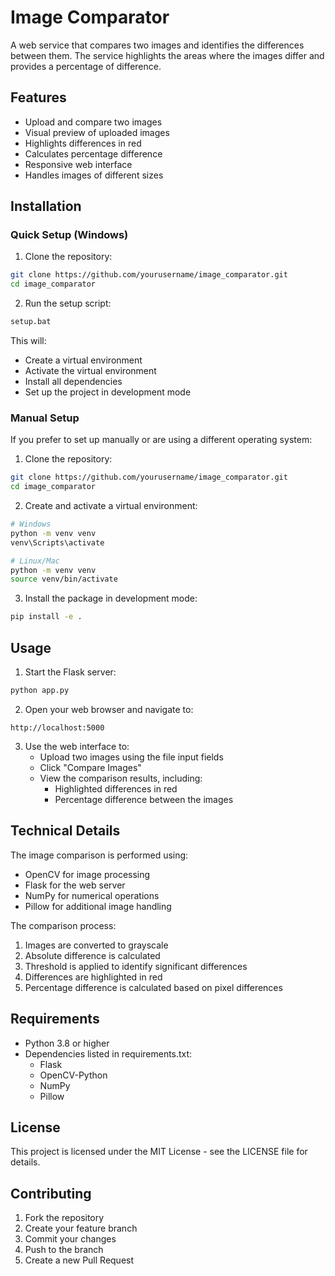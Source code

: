 # Image Comparator

A web service that compares two images and identifies the differences between them. The service highlights the areas where the images differ and provides a percentage of difference.

## Features

- Upload and compare two images
- Visual preview of uploaded images
- Highlights differences in red
- Calculates percentage difference
- Responsive web interface
- Handles images of different sizes

## Installation

### Quick Setup (Windows)
1. Clone the repository:
```bash
git clone https://github.com/yourusername/image_comparator.git
cd image_comparator
```

2. Run the setup script:
```bash
setup.bat
```
This will:
- Create a virtual environment
- Activate the virtual environment
- Install all dependencies
- Set up the project in development mode

### Manual Setup
If you prefer to set up manually or are using a different operating system:

1. Clone the repository:
```bash
git clone https://github.com/yourusername/image_comparator.git
cd image_comparator
```

2. Create and activate a virtual environment:
```bash
# Windows
python -m venv venv
venv\Scripts\activate

# Linux/Mac
python -m venv venv
source venv/bin/activate
```

3. Install the package in development mode:
```bash
pip install -e .
```

## Usage

1. Start the Flask server:
```bash
python app.py
```

2. Open your web browser and navigate to:
```
http://localhost:5000
```

3. Use the web interface to:
   - Upload two images using the file input fields
   - Click "Compare Images"
   - View the comparison results, including:
     - Highlighted differences in red
     - Percentage difference between the images

## Technical Details

The image comparison is performed using:
- OpenCV for image processing
- Flask for the web server
- NumPy for numerical operations
- Pillow for additional image handling

The comparison process:
1. Images are converted to grayscale
2. Absolute difference is calculated
3. Threshold is applied to identify significant differences
4. Differences are highlighted in red
5. Percentage difference is calculated based on pixel differences

## Requirements

- Python 3.8 or higher
- Dependencies listed in requirements.txt:
  - Flask
  - OpenCV-Python
  - NumPy
  - Pillow

## License

This project is licensed under the MIT License - see the LICENSE file for details.

## Contributing

1. Fork the repository
2. Create your feature branch
3. Commit your changes
4. Push to the branch
5. Create a new Pull Request
